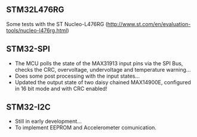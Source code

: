 ## STM32L476RG
Some tests with the ST Nucleo-L476RG
(http://www.st.com/en/evaluation-tools/nucleo-l476rg.html)


## STM32-SPI

- The MCU polls the state of the MAX31913 input pins via the SPI Bus, checks the CRC, overvoltage, undervoltage and temperature warning...
- Does some post processing with the input states...
- Updated the output state of two daisy chained MAX14900E, configured in 16 bit mode and with CRC enabled!



## STM32-I2C

- Still in early development...
- To implement EEPROM and Accelerometer comunication.
